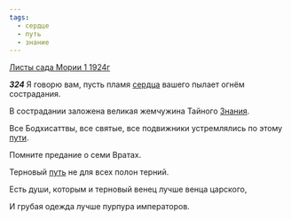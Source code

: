 ```yaml
---
tags:
  - сердце
  - путь
  - знание
---
```


[Листы сада Мории 1 1924г](https://127.0.0.1:4002/agni/1924)

___324___
Я говорю вам, пусть пламя [сердца](../../../tags/#сердце) вашего пылает огнём сострадания.   

В сострадании заложена великая жемчужина Тайного [Знания](../../../tags/#знание).   

Все Бодхисаттвы, все святые, все подвижники устремлялись по этому [пути](../../../tags/#[путь](../../../tags/#путь)).   

Помните предание о семи Вратах.   

Терновый [путь](../../../tags/#путь) не для всех полон терний.   

Есть души, которым и терновый венец лучше венца царского,   

И грубая одежда лучше пурпура императоров.   

